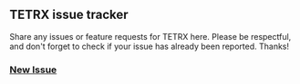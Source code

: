 ## TETRX issue tracker

Share any issues or feature requests for TETRX here. Please be respectful, and don't forget to check if your issue has already been reported. Thanks!

### [New Issue](https://github.com/guillaumemck/tetr-x/issues/new/choose)
